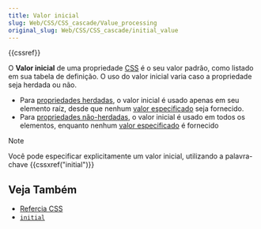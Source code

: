 ```yaml
---
title: Valor inicial
slug: Web/CSS/CSS_cascade/Value_processing
original_slug: Web/CSS/CSS_cascade/initial_value
---
```


{{cssref}}

O **Valor inicial** de uma propriedade [CSS](/pt-BR/docs/Web/CSS) é o seu valor padrão, como listado em sua tabela de definição. O uso do valor inicial varia caso a propriedade seja herdada ou não.

- Para [propriedades herdadas](/pt-BR/docs/Web/CSS/Inheritance#propriedades_herdadas), o valor inicial é usado apenas em seu elemento raíz, desde que nenhum [valor especificado](/pt-BR/docs/Web/CSS/specified_value) seja fornecido.
- Para [propriedades não-herdadas](/pt-BR/docs/Web/CSS/Inheritance#propriedades_nao_herdadas), o valor inicial é usado em todos os elementos, enquanto nenhum [valor especificado](/pt-BR/docs/Web/CSS/specified_value) é fornecido

> [!NOTE]
> Você pode especificar explicitamente um valor inicial, utilizando a palavra-chave {{cssxref("initial")}}

## Veja Também

- [Refercia CSS](/pt-BR/docs/Web/CSS/Reference)
- [`initial`](/pt-BR/docs/Web/CSS/initial)
